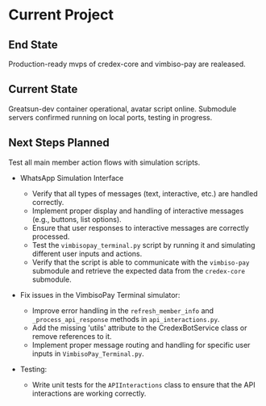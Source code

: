 # Current Project

## End State
Production-ready mvps of credex-core and vimbiso-pay are realeased.

## Current State
Greatsun-dev container operational, avatar script online. Submodule servers confirmed running on local ports, testing in progress.

## Next Steps Planned

Test all main member action flows with simulation scripts.

- WhatsApp Simulation Interface
   - Verify that all types of messages (text, interactive, etc.) are handled correctly.
   - Implement proper display and handling of interactive messages (e.g., buttons, list options).
   - Ensure that user responses to interactive messages are correctly processed.
   - Test the `vimbisopay_terminal.py` script by running it and simulating different user inputs and actions.
   - Verify that the script is able to communicate with the `vimbiso-pay` submodule and retrieve the expected data from the `credex-core` submodule.

- Fix issues in the VimbisoPay Terminal simulator:
   - Improve error handling in the `refresh_member_info` and `_process_api_response` methods in `api_interactions.py`.
   - Add the missing 'utils' attribute to the CredexBotService class or remove references to it.
   - Implement proper message routing and handling for specific user inputs in `VimbisoPay_Terminal.py`.

- Testing:
   - Write unit tests for the `APIInteractions` class to ensure that the API interactions are working correctly.
